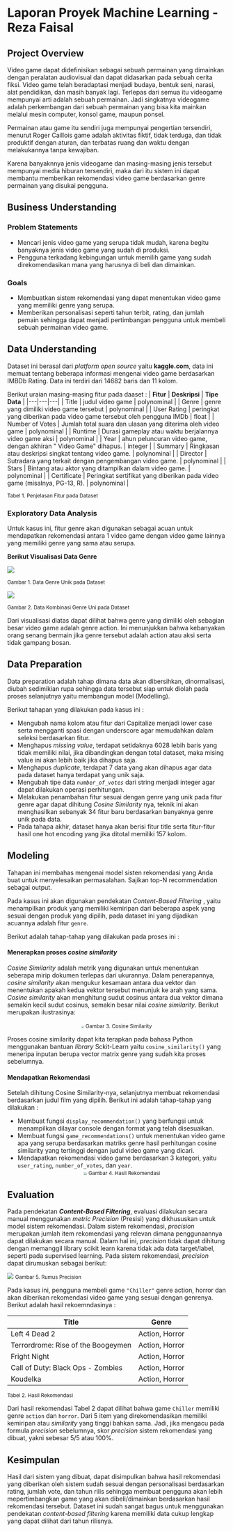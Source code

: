 # Laporan Proyek Machine Learning - Reza Faisal

## Project Overview

Video game dapat didefinisikan sebagai sebuah permainan yang dimainkan dengan peralatan audiovisual dan dapat didasarkan pada sebuah cerita fiksi. Video game telah beradaptasi menjadi budaya, bentuk seni, narasi, alat pendidikan, dan masih banyak lagi. Terlepas dari semua itu videogame mempunyai arti adalah sebuah permainan. Jadi singkatnya videogame adalah perkembangan dari sebuah permainan yang bisa kita mainkan melalui mesin computer, konsol game, maupun ponsel.

Permainan atau game itu sendiri juga mempunyai pengertian tersendiri, menurut Roger Caillois game adalah aktivitas fiktif, tidak terduga, dan tidak produktif dengan aturan, dan terbatas ruang dan waktu dengan melakukannya tanpa kewajiban.

Karena banyaknnya jenis videogame dan masing-masing jenis tersebut mempunyai media hiburan tersendiri, maka dari itu sistem ini dapat membantu memberikan rekomendasi video game berdasarkan genre permainan yang disukai pengguna. 

## Business Understanding

### Problem Statements

- Mencari jenis video game yang serupa tidak mudah, karena begitu banyaknya jenis video game yang sudah di produksi.
- Pengguna terkadang kebingungan untuk memilih game yang sudah direkomendasikan mana yang harusnya di beli dan dimainkan.

### Goals

- Membuatkan sistem rekomendasi yang dapat menentukan video game yang memiliki genre yang serupa.
- Memberikan personalisasi seperti tahun terbit, rating, dan jumlah pemain sehingga dapat menjadi pertimbangan pengguna untuk membeli sebuah permainan video game.

## Data Understanding
Dataset ini berasal dari *platform open source* yaitu **kaggle.com**, data ini memuat tentang beberapa informasi mengenai video game berdasarkan IMBDb Rating. Data ini terdiri dari 14682 baris dan 11 kolom.

Berikut uraian masing-masing fitur pada daaset :
| **Fitur** | **Deskripsi** | **Tipe Data** |
|---|---|---|
| Title | judul video game | polynominal |
| Genre | genre yang dimiliki video game tersebut | polynominal |
| User Rating | peringkat yang diberikan pada video game tersebut oleh pengguna IMDb | float |
| Number of Votes | Jumlah total suara dan ulasan yang diterima oleh video game | polynominal |
| Runtime | Durasi gameplay atau waktu berjalannya video game aksi | polynominal |
| Year | ahun peluncuran video game, dengan akhiran " Video Game" dihapus. | integer |
| Summary | Ringkasan atau deskripsi singkat tentang video game. | polynominal |
| Director | Sutradara yang terkait dengan pengembangan video game. | polynominal |
| Stars | Bintang atau aktor yang ditampilkan dalam video game. | polynominal |
| Certificate | Peringkat sertifikat yang diberikan pada video game (misalnya, PG-13, R). | polynominal |

<small class="content-footer">Tabel 1. Penjelasan Fitur pada Dataset</small>


### Exploratory Data Analysis
Untuk kasus ini, fitur genre akan digunakan sebagai acuan untuk mendapatkan rekomendasi antara 1 video game dengan video game lainnya yang memiliki genre yang sama atau serupa.

**Berikut Visualisasi Data Genre**

<img src="images/unique.png"/>

<small class="content-footer">Gambar 1. Data Genre Unik pada Dataset</small>

<img src="images/combine.png"/>

<small class="content-footer">Gambar 2. Data Kombinasi Genre Uni pada Dataset</small>

Dari visualisasi diatas dapat dilihat bahwa genre yang dimiliki oleh sebagian besar video game adalah genre action. Ini menunjukkan bahwa kebanyakan orang senang bermain jika genre tersebut adalah action atau aksi serta tidak gampang bosan.

## Data Preparation

Data preparation adalah tahap dimana data akan dibersihkan, dinormalisasi, diubah sedimikian rupa sehingga data tersebut siap untuk diolah pada proses selanjutnya yaitu membangun model (Modelling).

Berikut tahapan yang dilakukan pada kasus ini :
- Mengubah nama kolom atau fitur dari Capitalize menjadi lower case serta mengganti spasi dengan underscore agar memudahkan dalam seleksi berdasarkan fitur.
- Menghapus *missing value*, terdapat setidaknya 6028 lebih baris yang tidak memiliki nilai, jika dibandingkan dengan total dataset, maka mising value ini akan lebih baik jika dihapus saja.
- Menghapus *duplicate*, terdapat 7 data yang akan dihapus agar data pada dataset hanya terdapat yang unik saja.
- Mengubah tipe data *`number_of_votes`* dari string menjadi integer agar dapat dilakukan operasi perhitungan.
- Melakukan penambahan fitur sesuai dengan genre yang unik pada fitur genre agar dapat dihitung *Cosine Similarity* nya, teknik ini akan menghasilkan sebanyak 34 fitur baru berdasarkan banyaknya genre unik pada data.
- Pada tahapa akhir, dataset hanya akan berisi fitur title serta fitur-fitur hasil one hot encoding yang jika ditotal memiliki 157 kolom.


## Modeling
Tahapan ini membahas mengenai model sisten rekomendasi yang Anda buat untuk menyelesaikan permasalahan. Sajikan top-N recommendation sebagai output.

Pada kasus ini akan digunakan pendekatan *Content-Based Filtering* , yaitu menampilkan produk yang memiliki kemiripan dari beberapa aspek yang sesuai dengan produk yang dipilih, pada dataset ini yang dijadikan acuannya adalah fitur `genre`.

Berikut adalah tahap-tahap yang dilakukan pada proses ini :
#### Menerapkan proses *cosine similarity*
*Cosine Similarity* adalah metrik yang digunakan untuk menentukan seberapa mirip dokumen terlepas dari ukurannya. Dalam penerapannya, *cosine similarity* akan mengukur kesamaan antara dua vektor dan menentukan apakah kedua vektor tersebut menunjuk ke arah yang sama. *Cosine similarity* akan menghitung sudut cosinus antara dua vektor dimana semakin kecil sudut cosinus, semakin besar nilai *cosine similarity*. Berikut merupakan ilustrasinya:
<center>
    <img src="images/cosine similarity.jpeg" style="zoom:30%;" />
    <small class="content-footer">Gambar 3. Cosine Similarity</small>
</center>

Proses cosine similarity dapat kita terapkan pada bahasa Python menggunakan bantuan *library* Sckit-Learn yaitu `cosine_similarity()` yang meneripa inputan berupa vector matrix genre yang sudah kita proses sebelumnya.

#### Mendapatkan Rekomendasi
Setelah dihitung Cosine Similarity-nya, selanjutnya membuat rekomendasi berdasarkan judul film yang dipilih. Berikut ini adalah tahap-tahap yang dilakukan :
- Membuat fungsi `display_recommendation()` yang berfungsi untuk menampilkan dilayar console dengan format yang telah disesuaikan.
- Membuat fungsi `game_recommendations()` untuk menentukan video game apa yang serupa berdasarkan matriks genre hasil perhitungan cosine similarity yang tertinggi dengan judul video game yang dicari.
- Mendapatkan rekomendasi video game berdasarkan 3 kategori, yaitu `user_rating`, `number_of_votes`, dan `year`.
    <center>
        <img src="images/result.png" style="zoom:40%" />
        <small class="content-footer">Gambar 4. Hasil Rekomendasi</small>
    </center>

## Evaluation
Pada pendekatan ***Content-Based Filtering***, evaluasi dilakukan secara manual menggunakan *metric Precision* (Presisi) yang dikhususkan untuk model sistem rekomendasi. Dalam sistem rekomendasi, *precision* merupakan jumlah item rekomendasi yang relevan dimana penggunaannya dapat dilakukan secara manual. Dalam hal ini, *precision* tidak dapat dihitung dengan memanggil library scikit learn karena tidak ada data target/label, seperti pada supervised learning. Pada sistem rekomendasi, *precision* dapat dirumuskan sebagai berikut:

<img src="images/precision.png" style="zoom:90%" />
<small class="content-footer">Gambar 5. Rumus Precision</small>

Pada kasus ini, pengguna membeli game `"Chiller"` genre action, horror dan akan diberikan rekomendasi video game yang sesuai dengan genrenya. Berikut adalah hasil rekoemndasinya :


| **Title** | **Genre** |
|---|---|
| Left 4 Dead 2 | Action, Horror |
| Terrordrome: Rise of the Boogeymen | Action, Horror |
| Fright Night | Action, Horror |
| Call of Duty: Black Ops - Zombies | Action, Horror |
| Koudelka | Action, Horror |

<small>Tabel 2. Hasil Rekomendasi</small>

Dari hasil rekomendasi Tabel 2 dapat dilihat bahwa game `Chiller` memiliki genre `action` dan `horror`. Dari 5 item yang direkomendasikan memiliki kemiripan atau *similarity* yang tinggi bahkan sama. Jadi, jika mengacu pada formula *precision* sebelumnya, skor *precision* sistem rekomendasi yang dibuat, yakni sebesar 5/5 atau 100%.

## Kesimpulan

Hasil dari sistem yang dibuat, dapat disimpulkan bahwa hasil rekomendasi yang diberikan oleh sistem sudah sesuai dengan personalisasi berdasarkan rating, jumlah vote, dan tahun rilis sehingga membuat pengguna akan lebih mepertimbangkan game yang akan dibeli/dimainkan berdasarkan hasil rekomendasi tersebut. Dataset ini sudah sangat bagus untuk menggunakan pendekatan *content-based filtering* karena memiliki data cukup lengkap yang dapat dilihat dari tahun rilisnya.